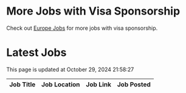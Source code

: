 # More Jobs with Visa Sponsorship

Check out [Europe Jobs](https://github.com/sureshparimi/europejobs#latest-jobs) for more jobs with visa sponsorship.

# Latest Jobs

This page is updated at October 29, 2024 21:58:27

| Job Title | Job Location | Job Link | Job Posted |
| --- | --- | --- | --- |
